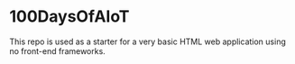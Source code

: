 # 100DaysOfAIoT

This repo is used as a starter for a very basic HTML web application using no front-end frameworks.
